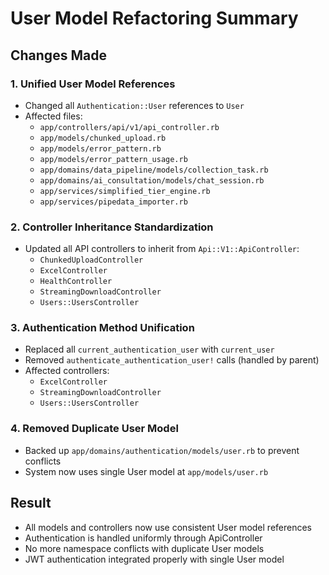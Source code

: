 # User Model Refactoring Summary

## Changes Made

### 1. Unified User Model References
- Changed all `Authentication::User` references to `User`
- Affected files:
  - `app/controllers/api/v1/api_controller.rb`
  - `app/models/chunked_upload.rb`
  - `app/models/error_pattern.rb`
  - `app/models/error_pattern_usage.rb`
  - `app/domains/data_pipeline/models/collection_task.rb`
  - `app/domains/ai_consultation/models/chat_session.rb`
  - `app/services/simplified_tier_engine.rb`
  - `app/services/pipedata_importer.rb`

### 2. Controller Inheritance Standardization
- Updated all API controllers to inherit from `Api::V1::ApiController`:
  - `ChunkedUploadController`
  - `ExcelController`
  - `HealthController`
  - `StreamingDownloadController`
  - `Users::UsersController`

### 3. Authentication Method Unification
- Replaced all `current_authentication_user` with `current_user`
- Removed `authenticate_authentication_user!` calls (handled by parent)
- Affected controllers:
  - `ExcelController`
  - `StreamingDownloadController`
  - `Users::UsersController`

### 4. Removed Duplicate User Model
- Backed up `app/domains/authentication/models/user.rb` to prevent conflicts
- System now uses single User model at `app/models/user.rb`

## Result
- All models and controllers now use consistent User model references
- Authentication is handled uniformly through ApiController
- No more namespace conflicts with duplicate User models
- JWT authentication integrated properly with single User model